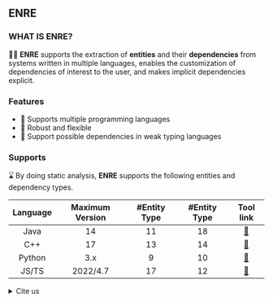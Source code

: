 ## ENRE

### WHAT IS ENRE?

🙋‍♀️ 
**ENRE** supports the extraction of **entities** and their
**dependencies** from systems written in multiple languages, enables the customization of dependencies of interest to the user, and makes implicit dependencies explicit. 

### Features
- 📡 Supports multiple programming languages
- 🔗 Robust and flexible
- 🧰 Support possible dependencies in weak typing languages


### Supports
⌛️ By doing static analysis, **ENRE** supports the following entities and dependency types.

|  Language  | Maximum Version | #Entity Type |#Entity Type | Tool link |
|:----------:|:---------------:|:------------:|:---------------:|:----:|
|    Java    |       14        |       11     |    18       | [🔗](https://github.com/xjtu-enre/ENRE-java)|
|    C++     |       17        |       13    |    14   |[🔗](https://github.com/xjtu-enre/ENRE-cpp)|
|    Python  |       3.x       |       9     |    10    |[🔗](https://github.com/xjtu-enre/ENRE-py)
|    JS/TS    |       2022/4.7       |       17    |    12   |[🔗](https://github.com/xjtu-enre/ENRE-ts)

<details><summary>Cite us</summary>

- W. Jin, D. Zhong, Y. Cai, R. Kazman and T. Liu, "Evaluating the Impact of Possible Dependencies on Architecture-level Maintainability," in IEEE Transactions on Software Engineering, doi: 10.1109/TSE.2022.3171288. 

    ```
    @ARTICLE{
        9765666,  
        author={Jin, Wuxia and Zhong, Dinghong and Cai, Yuanfang and Kazman, Rick and Liu, Ting},  
        journal={IEEE Transactions on Software Engineering},   
        title={Evaluating the Impact of Possible Dependencies on Architecture-level Maintainability},   
        year={2022},  
        volume={},  
        number={},  
        pages={1-1},  
        doi={10.1109/TSE.2022.3171288}
    }
    ```



- W. Jin, D. Zhong, Z. Ding, M. Fan and T. Liu, "Where to Start: Studying Type Annotation Practices in Python," 2021 36th IEEE/ACM International Conference on Automated Software Engineering (ASE), 2021, pp. 529-541, doi: 10.1109/ASE51524.2021.9678947.

    ```
    @INPROCEEDINGS{
        9678947,  
        author={Jin, Wuxia and Zhong, Dinghong and Ding, Zifan and Fan, Ming and Liu, Ting},  
        booktitle={2021 36th IEEE/ACM International Conference on Automated Software Engineering (ASE)},   
        title={Where to Start: Studying Type Annotation Practices in Python},   
        year={2021},  
        volume={},  
        number={},  
        pages={529-541},  
        doi={10.1109/ASE51524.2021.9678947}
    }
    ```

- Jin, Wuxia et al. “Exploring the Architectural Impact of Possible Dependencies in Python Software.” 2020 35th IEEE/ACM International Conference on Automated Software Engineering (ASE) (2020): 758-770.

    ```
    @INPROCEEDINGS{
        9286085,  
        author={Jin, Wuxia and Cai, Yuanfang and Kazman, Rick and Zhang, Gang and Zheng, Qinghua and Liu, Ting},  
        booktitle={2020 35th IEEE/ACM International Conference on Automated Software Engineering (ASE)},   
        title={Exploring the Architectural Impact of Possible Dependencies in Python Software},   
        year={2020},  
        volume={},  
        number={},  
        pages={758-770},  
        doi={}
    }
    ```

- W. Jin, Y. Cai, R. Kazman, Q. Zheng, D. Cui and T. Liu, "ENRE: A Tool Framework for Extensible eNtity Relation Extraction," 2019 IEEE/ACM 41st International Conference on Software Engineering: Companion Proceedings (ICSE-Companion), 2019, pp. 67-70, doi: 10.1109/ICSE-Companion.2019.00040.

    ```
    @INPROCEEDINGS{
        8802634,  
        author={Jin, Wuxia and Cai, Yuanfang and Kazman, Rick and Zheng, Qinghua and Cui, Di and Liu, Ting},  
        booktitle={2019 IEEE/ACM 41st International Conference on Software Engineering: Companion Proceedings (ICSE-Companion)},   
        title={ENRE: A Tool Framework for Extensible eNtity Relation Extraction},   
        year={2019},  
        volume={},  
        number={},  
        pages={67-70},  
        doi={10.1109/ICSE-Companion.2019.00040}
    }
    ```


- D. Cui et al., "Investigating the Impact of Multiple Dependency Structures on Software Defects," 2019 IEEE/ACM 41st International Conference on Software Engineering (ICSE), 2019, pp. 584-595, doi: 10.1109/ICSE.2019.00069.

    ```
    @INPROCEEDINGS{
        8812092,
        author={Cui, Di and Liu, Ting and Cai, Yuanfang and Zheng, Qinghua and Feng, Qiong and Jin, Wuxia and Guo, Jiaqi and Qu, Yu},
        booktitle={2019 IEEE/ACM 41st International Conference on Software Engineering (ICSE)}, 
        title={Investigating the Impact of Multiple Dependency Structures on Software Defects}, 
        year={2019},
        volume={},
        number={},
        pages={584-595},
        doi={10.1109/ICSE.2019.00069}
    }
    ```

- W. Jin, T. Liu, Y. Cai, R. Kazman, R. Mo, Q. Zheng. Service Candidate Identification from Monolithic Systems based on Execution Traces. TSE 2019.


    ```
    @ARTICLE{
        8686152,  
        author={Jin, Wuxia and Liu, Ting and Cai, Yuanfang and Kazman, Rick and Mo, Ran and Zheng, Qinghua},
        journal={IEEE Transactions on Software Engineering},   
        title={Service Candidate Identification from Monolithic Systems Based on Execution Traces},
        year={2021},  
        volume={47},  
        number={5},  
        pages={987-1007},  
        doi={10.1109/TSE.2019.2910531}
    }
    ```

</details>
